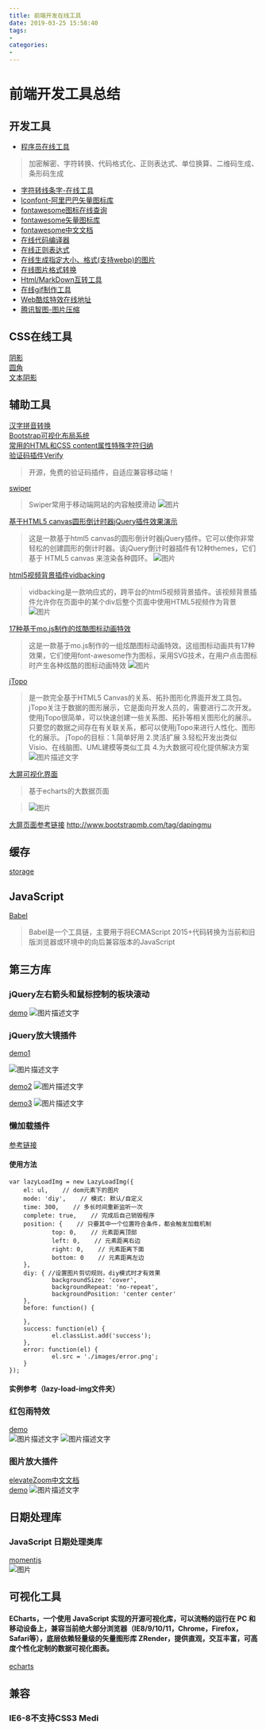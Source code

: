 ```yaml
---
title: 前端开发在线工具
date: 2019-03-25 15:58:40
tags: 
- 
categories: 
- 
---
```



<!-- more -->
# 前端开发工具总结

## 开发工具
* [程序员在线工具](http://www.ofmonkey.com/)
> 加密解密、字符转换、代码格式化、正则表达式、单位换算、二维码生成、条形码生成		

* [字符转线条字-在线工具](http://www.bejson.com/convert/str2img/)  
* [Iconfont-阿里巴巴矢量图标库](https://www.iconfont.cn/)	
* [fontawesome图标在线查询](http://www.bejson.com/ui/fontawesome/)	
* [fontawesome矢量图标库](https://fontawesome.com/icons?from=io)	
* [fontawesome中文文档](http://www.fontawesome.com.cn/)	
* [在线代码编译器](http://www.bejson.com/pages/cooleditor/)	
* [在线正则表达式](http://tool.chinaz.com/tools/regexgenerate/)	
* [在线生成指定大小、格式(支持webp)的图片](http://www.bejson.com/ui/imagehandler/)	
* [在线图片格式转换](http://www.bejson.com/convert/picture_format/)	
* [Html/MarkDown互转工具](http://www.bejson.com/convert/html2markdown/)	
* [在线gif制作工具](http://www.matools.com/gif)
* [Web酷炫特效在线地址](http://gnipbao.github.io/h5-test/menu.html)
* [腾讯智图-图片压缩](http://zhitu.isux.us/)

## CSS在线工具
[阴影](https://testdrive-archive.azurewebsites.net/Graphics/hands-on-css3/hands-on_box-shadow.htm)	
[圆角](https://testdrive-archive.azurewebsites.net/Graphics/hands-on-css3/hands-on_box-shadow.htm)	
[文本阴影](https://testdrive-archive.azurewebsites.net/Graphics/hands-on-css3/hands-on_box-shadow.htm)	

## 辅助工具
[汉字拼音转换](https://www.npmjs.com/package/pinyin)	
[Bootstrap可视化布局系统](http://www.bootcss.com/p/layoutit/)	
[常用的HTML和CSS content属性特殊字符归纳](https://blog.csdn.net/zx562602419/article/details/81020342)	
[验证码插件Verify](https://veui.net/)  
> 开源，免费的验证码插件，自适应兼容移动端！			

[swiper](https://2.swiper.com.cn/)		
> Swiper常用于移动端网站的内容触摸滑动
> ![图片](swiper.png)

[基于HTML5 canvas圆形倒计时器jQuery插件效果演示](http://www.htmleaf.com/Demo/201502111367.html)
> 这是一款基于html5 canvas的圆形倒计时器jQuery插件。它可以使你非常轻松的创建圆形的倒计时器。该jQuery倒计时器插件有12种themes，它们基于 HTML5 canvas 来渲染各种圆环。
> ![图片](time.png)

[html5视频背景插件vidbacking](http://demo.htmleaf.com/1707/201707251501/index.html)
> vidbacking是一款响应式的，跨平台的html5视频背景插件。该视频背景插件允许你在页面中的某个div后整个页面中使用HTML5视频作为背景
> ![图片](vidbacking.png)

[17种基于mo.js制作的炫酷图标动画特效](http://www.htmleaf.com/html5/SVG/201602243142.html)
> 这是一款基于mo.js制作的一组炫酷图标动画特效。这组图标动画共有17种效果，它们使用font-awesome作为图标，采用SVG技术，在用户点击图标时产生各种炫酷的图标动画特效
> ![图片](mo.png)

[jTopo](http://www.jtopo.com/index.html)
> 是一款完全基于HTML5 Canvas的关系、拓扑图形化界面开发工具包。
> jTopo关注于数据的图形展示，它是面向开发人员的，需要进行二次开发。
> 使用jTopo很简单，可以快速创建一些关系图、拓扑等相关图形化的展示。只要您的数据之间存在有关联关系，都可以使用jTopo来进行人性化、图形化的展示。
> jTopo的目标：1.简单好用 2.灵活扩展 3.轻松开发出类似Visio、在线脑图、UML建模等类似工具 4.为大数据可视化提供解决方案  
![图片描述文字](jTopo_demo_img.png)

[大屏可视化界面](http://www.jq22.com/yanshi21708)	
> 基于echarts的大数据页面

> ![图片](http://assets.jq22.com/plugin/2019-06-09-16-38-05.png)

[大屏页面参考链接](http://www.bootstrapmb.com/tag/dapingmu) http://www.bootstrapmb.com/tag/dapingmu
## 缓存	
[storage](https://github.com/ustbhuangyi/storage)	

## JavaScript
[Babel](https://babeljs.io/docs/en/)	
>Babel是一个工具链，主要用于将ECMAScript 2015+代码转换为当前和旧版浏览器或环境中的向后兼容版本的JavaScript		

## 第三方库
### jQuery左右箭头和鼠标控制的板块滚动
[demo](http://www.jq22.com/demo/jQuery-hk-150407214616/)
![图片描述文字](leftrightMove.png)

### jQuery放大镜插件  		
[demo1](http://www.jq22.com/demo/demo2jQzoom-141021091548/)
		
![图片描述文字](fangdajing.png)
  		
[demo2](http://www.jq22.com/demo/jQuery-Zoom20160322/)
![图片描述文字](fangdajing2.png)

[demo3](http://www.jq22.com/demo/jQueryJpg201708110048/)
![图片描述文字](fangdajing3.png)	

### 懒加载插件
[参考链接](https://www.npmjs.com/package/lazy-load-img)
#### 使用方法
```
var lazyLoadImg = new LazyLoadImg({
	el: ul,    // dom元素下的图片
	mode: 'diy',    // 模式: 默认/自定义
	time: 300,    // 多长时间重新监听一次
	complete: true,    // 完成后自己销毁程序
	position: {    // 只要其中一个位置符合条件，都会触发加载机制
			top: 0,    // 元素距离顶部
			left: 0,    // 元素距离右边
			right: 0,    // 元素距离下面
			bottom: 0    // 元素距离左边
	},
	diy: { //设置图片剪切规则，diy模式时才有效果
			backgroundSize: 'cover',
			backgroundRepeat: 'no-repeat',
			backgroundPosition: 'center center'
	},
	before: function() {

	},
	success: function(el) {
			el.classList.add('success');
	},
	error: function(el) {
			el.src = './images/error.png';
	}
});
```
#### 实例参考（lazy-load-img文件夹）
### 红包雨特效		
[demo](http://www.jq22.com/demo/jqueryhby201811150953/)		
![图片描述文字](hongbao1.png)
![图片描述文字](hongbao.png)
### 图片放大插件		
[elevateZoom中文文档](https://www.myfreax.com/elevatezoom-image-zoom/)  
[demo](https://demo.demohuo.top/jquery/5/521/demo/)
![图片描述文字](imgsuofang.png)

## 日期处理库
### JavaScript 日期处理类库
[momentjs](http://momentjs.cn/)		
![图片](momentjs.png)		

## 可视化工具		
#### ECharts，一个使用 JavaScript 实现的开源可视化库，可以流畅的运行在 PC 和移动设备上，兼容当前绝大部分浏览器（IE8/9/10/11，Chrome，Firefox，Safari等），底层依赖轻量级的矢量图形库 ZRender，提供直观，交互丰富，可高度个性化定制的数据可视化图表。
[echarts](https://www.echartsjs.com/index.html)
## 兼容
### IE6-8不支持CSS3 Medi
